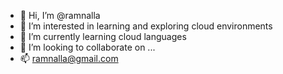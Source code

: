 - 👋 Hi, I’m @ramnalla
- 👀 I’m interested in learning and exploring cloud environments
- 🌱 I’m currently learning cloud languages
- 💞️ I’m looking to collaborate on ...
- 📫 ramnalla@gmail.com

<!---
ramnalla/ramnalla is a ✨ special ✨ repository because its `README.md` (this file) appears on your GitHub profile.
You can click the Preview link to take a look at your changes.
--->
